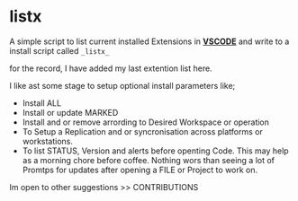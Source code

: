 # listx

A simple script to list current installed Extensions in **[VSCODE](https://code.visualstudio.com/)** and write to a install script called ```_listx_```

for the record, I have added my last extention list here.

I like ast some stage to setup optional install parameters like;
- Install ALL
- Install or update MARKED
- Install and or remove arrording to Desired Workspace or operation
- To Setup a Replication and or syncronisation across platforms or workstations.
- To list STATUS, Version and alerts before openting Code. This may help as a morning chore before coffee.  Nothing wors than seeing a lot of Promtps for updates after opening a FILE or Project to work on.

Im open to other suggestions >> CONTRIBUTIONS
